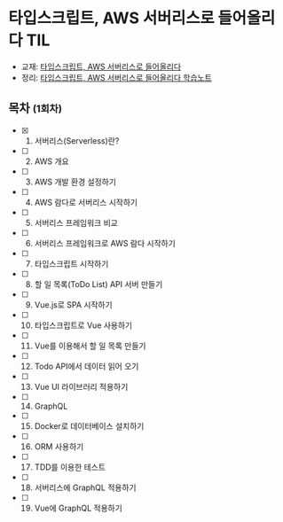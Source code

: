 # 타입스크립트, AWS 서버리스로 들어올리다 TIL
- 교재: [타입스크립트, AWS 서버리스로 들어올리다](https://www.aladin.co.kr/shop/wproduct.aspx?ItemId=220420639)
- 정리: [타입스크립트, AWS 서버리스로 들어올리다 학습노트](TBD)


## 목차 <small>(1회차)</small>
- [x] 1. 서버리스(Serverless)란?
- [ ] 2. AWS 개요
- [ ] 3. AWS 개발 환경 설정하기
- [ ] 4. AWS 람다로 서버리스 시작하기
- [ ] 5. 서버리스 프레임워크 비교
- [ ] 6. 서버리스 프레임워크로 AWS 람다 시작하기
- [ ] 7. 타입스크립트 시작하기
- [ ] 8. 할 일 목록(ToDo List) API 서버 만들기
- [ ] 9. Vue.js로 SPA 시작하기
- [ ] 10. 타입스크립트로 Vue 사용하기
- [ ] 11. Vue를 이용해서 할 일 목록 만들기
- [ ] 12. Todo API에서 데이터 읽어 오기
- [ ] 13. Vue UI 라이브러리 적용하기
- [ ] 14. GraphQL
- [ ] 15. Docker로 데이터베이스 설치하기
- [ ] 16. ORM 사용하기
- [ ] 17. TDD를 이용한 테스트
- [ ] 18. 서버리스에 GraphQL 적용하기
- [ ] 19. Vue에 GraphQL 적용하기
